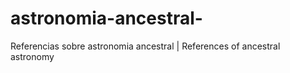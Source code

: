 # astronomia-ancestral-
 Referencias sobre astronomia ancestral  | References of ancestral astronomy 
